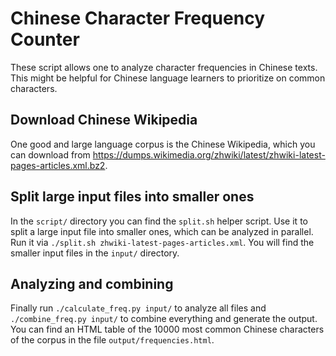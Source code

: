 # Chinese Character Frequency Counter

These script allows one to analyze character frequencies in Chinese texts. This might be helpful for Chinese language learners to prioritize on common characters.

## Download Chinese Wikipedia

One good and large language corpus is the Chinese Wikipedia, which you can download from https://dumps.wikimedia.org/zhwiki/latest/zhwiki-latest-pages-articles.xml.bz2.

## Split large input files into smaller ones

In the `script/` directory you can find the `split.sh` helper script. Use it to split a large input file into smaller ones, which can be analyzed in parallel. Run it via `./split.sh zhwiki-latest-pages-articles.xml`. You will find the smaller input files in the `input/` directory.

## Analyzing and combining

Finally run `./calculate_freq.py input/` to analyze all files and `./combine_freq.py input/` to combine everything and generate the output. You can find an HTML table of the 10000 most common Chinese characters of the corpus in the file `output/frequencies.html`.

